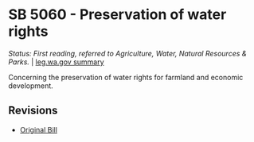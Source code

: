# SB 5060 - Preservation of water rights
*Status: First reading, referred to Agriculture, Water, Natural Resources & Parks.* | [leg.wa.gov summary](https://app.leg.wa.gov/billsummary?BillNumber=5060&Year=2021)

Concerning the preservation of water rights for farmland and economic development.

## Revisions
* [Original Bill](1/)